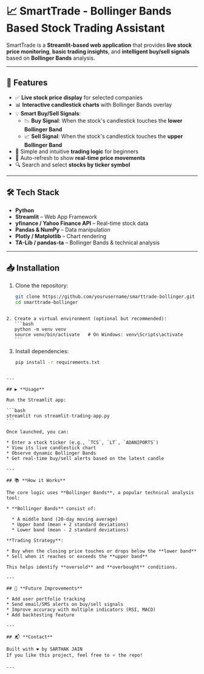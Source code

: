 # 📈 SmartTrade - Bollinger Bands Based Stock Trading Assistant

SmartTrade is a **Streamlit-based web application** that provides **live stock price monitoring**, **basic trading insights**, and **intelligent buy/sell signals** based on **Bollinger Bands** analysis.

---

## 🚀 Features

- ✅ **Live stock price display** for selected companies
- 📊 **Interactive candlestick charts** with Bollinger Bands overlay
- 💡 **Smart Buy/Sell Signals**:
  - 📉 **Buy Signal**: When the stock's candlestick touches the **lower Bollinger Band**
  - 📈 **Sell Signal**: When the stock's candlestick touches the **upper Bollinger Band**
- 🧮 Simple and intuitive **trading logic** for beginners
- 🔄 Auto-refresh to show **real-time price movements**
- 🔍 Search and select **stocks by ticker symbol**

---

## 🛠️ Tech Stack

- **Python**
- **Streamlit** – Web App Framework
- **yfinance / Yahoo Finance API** – Real-time stock data
- **Pandas & NumPy** – Data manipulation
- **Plotly / Matplotlib** – Chart rendering
- **TA-Lib / pandas-ta** – Bollinger Bands & technical analysis

---

## 📥 Installation

1. Clone the repository:
   ```bash
   git clone https://github.com/yourusername/smarttrade-bollinger.git
   cd smarttrade-bollinger
   ```
````

2. Create a virtual environment (optional but recommended):
   ```bash
   python -m venv venv
   source venv/bin/activate   # On Windows: venv\Scripts\activate
   ```
````

3. Install dependencies:
   ```bash
   pip install -r requirements.txt
   ```
````

---

## ▶️ **Usage**

Run the Streamlit app:

```bash
streamlit run streamlit-trading-app.py
```

Once launched, you can:

* Enter a stock ticker (e.g., `TCS`, `LT`, `ADANIPORTS`)
* View its live candlestick chart
* Observe dynamic Bollinger Bands
* Get real-time buy/sell alerts based on the latest candle

---

## 📚 **How it Works**

The core logic uses **Bollinger Bands**, a popular technical analysis tool:

* **Bollinger Bands** consist of:

  * A middle band (20-day moving average)
  * Upper band (mean + 2 standard deviations)
  * Lower band (mean - 2 standard deviations)

**Trading Strategy**:

* Buy when the closing price touches or drops below the **lower band**
* Sell when it reaches or exceeds the **upper band**

This helps identify **oversold** and **overbought** conditions.

---

## 🧠 **Future Improvements**

* Add user portfolio tracking
* Send email/SMS alerts on buy/sell signals
* Improve accuracy with multiple indicators (RSI, MACD)
* Add backtesting feature

---

## 📬 **Contact**

Built with ❤️ by SARTHAK JAIN  
If you like this project, feel free to ⭐️ the repo!

---
